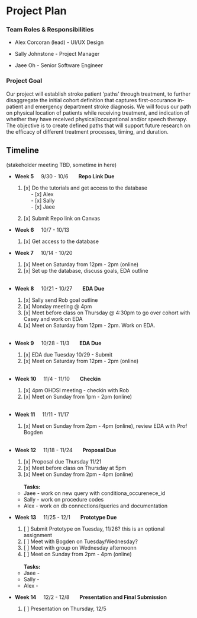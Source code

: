 # Project Plan

### Team Roles & Responsibilities

- Alex Corcoran (lead) - UI/UX Design

- Sally Johnstone - Project Manager

- Jaee Oh - Senior Software Engineer
  <br>

### Project Goal

Our project will establish stroke patient ‘paths’ through treatment, to further disaggregate the initial cohort definition that captures first-occurance in-patient and emergency department stroke diagnosis. We will focus our path on physical location of patients while receiving treatment, and indication of whether they have received physical/occupational and/or speech therapy. The objective is to create defined paths that will support future research on the efficacy of different treatment processes, timing, and duration.

## Timeline

(stakeholder meeting TBD, sometime in here)

- **Week 5** &nbsp; &nbsp; 9/30 - 10/6 &nbsp; &nbsp; &nbsp; **Repo Link Due**

  1. [x] Do the tutorials and get access to the database <br>
         &nbsp; &nbsp; &nbsp;- [x] Alex <br>
         &nbsp; &nbsp; &nbsp;- [x] Sally <br>
         &nbsp; &nbsp; &nbsp;- [x] Jaee <br>

  2. [x] Submit Repo link on Canvas

- **Week 6** &nbsp; &nbsp; 10/7 - 10/13

  1. [x] Get access to the database

- **Week 7** &nbsp; &nbsp; 10/14 - 10/20
  1. [x] Meet on Saturday from 12pm - 2pm (online)
  2. [x] Set up the database, discuss goals, EDA outline
         <br>
         <br>
- **Week 8** &nbsp; &nbsp; 10/21 - 10/27 &nbsp; &nbsp; &nbsp; **EDA Due**
  1. [x] Sally send Rob goal outline
  2. [x] Monday meeting @ 4pm
  3. [x] Meet before class on Thursday @ 4:30pm to go over cohort with Casey and work on EDA
  4. [x] Meet on Saturday from 12pm - 2pm. Work on EDA.
         <br>
         <br>
- **Week 9** &nbsp; &nbsp; 10/28 - 11/3 &nbsp; &nbsp; &nbsp; **EDA Due**
  1. [x] EDA due Tuesday 10/29 - Submit
  2. [x] Meet on Saturday from 12pm - 2pm (online)
         <br>
         <br>
- **Week 10** &nbsp; &nbsp; 11/4 - 11/10 &nbsp; &nbsp; &nbsp; **Checkin**
  1. [x] 4pm OHDSI meeting - checkin with Rob
  2. [x] Meet on Sunday from 1pm - 2pm (online)
         <br>
         <br>
- **Week 11** &nbsp; &nbsp; 11/11 - 11/17
  1. [x] Meet on Sunday from 2pm - 4pm (online), review EDA with Prof Bogden
         <br>
         <br>
- **Week 12** &nbsp; &nbsp; 11/18 - 11/24 &nbsp; &nbsp; &nbsp; **Proposal Due**

  1. [x] Proposal due Thursday 11/21
  2. [x] Meet before class on Thursday at 5pm
  3. [x] Meet on Sunday from 2pm - 4pm (online)
         <br>
         <br>
         **Tasks:**

  - Jaee - work on new query with conditiona_occurenece_id
  - Sally - work on procedure codes
  - Alex - work on db connections/queries and documentation

- **Week 13** &nbsp; &nbsp; 11/25 - 12/1 &nbsp; &nbsp; &nbsp; **Prototype Due**
  1. [ ] Submit Prototype on Tuesday, 11/26? this is an optional assignment
  2. [ ] Meet with Bogden on Tuesday/Wednesday?
  3. [ ] Meet with group on Wednesday afternoonn
  4. [ ] Meet on Sunday from 2pm - 4pm (online)
         <br>
         <br>
         **Tasks:**
  - Jaee -
  - Sally -
  - Alex -
- **Week 14** &nbsp; &nbsp; 12/2 - 12/8 &nbsp; &nbsp; &nbsp; **Presentation and Final Submission**
  1. [ ] Presentation on Thursday, 12/5
         <br>
         <br>
